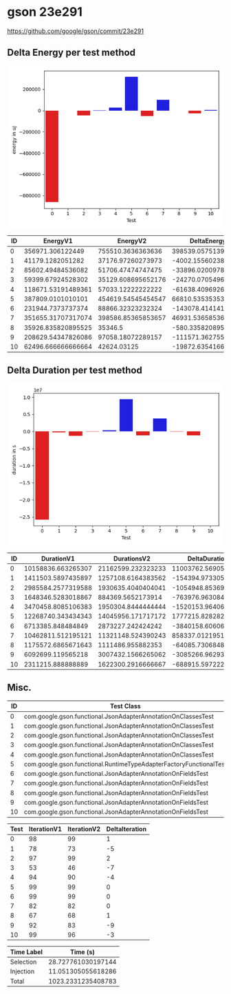 # gson 23e291


https://github.com/google/gson/commit/23e291



## Delta Energy per test method

![](./gson_delta_energy_0_v.png)


| ID | EnergyV1 | EnergyV2 | DeltaEnergy | σ |
| --- | --- | --- | --- | --- |
| 0 | 356971.306122449 | 755510.3636363636 | 398539.05751391465 | 645954.9666231939 | 844755.1780054976 |
| 1 | 41179.1282051282 | 37176.97260273973 | -4002.155602388477 | 21202.96449360081 | 10189.428605879619 |
| 2 | 85602.49484536082 | 51706.47474747475 | -33896.020097886074 | 81559.86095129335 | 20731.716331928335 |
| 3 | 59399.67924528302 | 35129.608695652176 | -24270.070549630844 | 177411.5380634224 | 3970.269903640113 |
| 4 | 118671.53191489361 | 57033.12222222222 | -61638.40969267139 | 388323.0011145498 | 174414.899467195 |
| 5 | 387809.0101010101 | 454619.54545454547 | 66810.53535353538 | 242161.4708490758 | 293765.43636206654 |
| 6 | 231944.7373737374 | 88866.32323232324 | -143078.41414141416 | 558474.4609816995 | 275419.64722431876 |
| 7 | 351655.31707317074 | 398586.85365853657 | 46931.53658536583 | 676083.186958562 | 740901.6195750486 |
| 8 | 35926.835820895525 | 35346.5 | -580.3358208955251 | 8605.434767645933 | 5557.781843029275 |
| 9 | 208629.54347826086 | 97058.18072289157 | -111571.3627553693 | 497805.9712554205 | 297425.6400661762 |
| 10 | 62496.666666666664 | 42624.03125 | -19872.635416666664 | 161178.1946924058 | 15369.979139850519 |

## Delta Duration per test method

![](./gson_delta_duration_0_v.png)


| ID | DurationV1 | DurationsV2 | DeltaDuration |
| --- | --- | --- | --- |
| 0 | 10158836.663265307 | 21162599.232323233 | 11003762.569057927 |
| 1 | 1411503.5897435897 | 1257108.6164383562 | -154394.97330523352 |
| 2 | 2985584.2577319588 | 1930635.4040404041 | -1054948.8536915546 |
| 3 | 1648346.5283018867 | 884369.5652173914 | -763976.9630844954 |
| 4 | 3470458.8085106383 | 1950304.8444444444 | -1520153.964066194 |
| 5 | 12268740.343434343 | 14045956.171717172 | 1777215.8282828294 |
| 6 | 6713385.848484849 | 2873227.242424242 | -3840158.6060606064 |
| 7 | 10462811.512195121 | 11321148.524390243 | 858337.0121951215 |
| 8 | 1175572.6865671643 | 1111486.955882353 | -64085.73068481125 |
| 9 | 6092699.119565218 | 3007432.1566265062 | -3085266.9629387115 |
| 10 | 2311215.888888889 | 1622300.2916666667 | -688915.5972222222 |

## Misc.

| ID | Test Class | Test Method |
| --- | --- | --- |
| 0 | com.google.gson.functional.JsonAdapterAnnotationOnClassesTest | testJsonAdapterInvoked |
| 1 | com.google.gson.functional.JsonAdapterAnnotationOnClassesTest | testRegisteredDeserializerOverridesJsonAdapter |
| 2 | com.google.gson.functional.JsonAdapterAnnotationOnClassesTest | testRegisteredSerializerOverridesJsonAdapter |
| 3 | com.google.gson.functional.JsonAdapterAnnotationOnClassesTest | testIncorrectTypeAdapterFails |
| 4 | com.google.gson.functional.JsonAdapterAnnotationOnClassesTest | testJsonAdapterFactoryInvoked |
| 5 | com.google.gson.functional.RuntimeTypeAdapterFactoryFunctionalTest | testSubclassesAutomaticallySerialzed |
| 6 | com.google.gson.functional.JsonAdapterAnnotationOnFieldsTest | testClassAnnotationAdapterFactoryTakesPrecedenceOverDefault |
| 7 | com.google.gson.functional.JsonAdapterAnnotationOnFieldsTest | testClassAnnotationAdapterTakesPrecedenceOverDefault |
| 8 | com.google.gson.functional.JsonAdapterAnnotationOnFieldsTest | testFieldAnnotationTakesPrecedenceOverClassAnnotation |
| 9 | com.google.gson.functional.JsonAdapterAnnotationOnFieldsTest | testJsonAdapterInvokedOnlyForAnnotatedFields |
| 10 | com.google.gson.functional.JsonAdapterAnnotationOnFieldsTest | testFieldAnnotationTakesPrecedenceOverRegisteredTypeAdapter |




| Test | IterationV1 | IterationV2 | DeltaIteration |
| --- | --- | --- | --- |
| 0 | 98 | 99 | 1 |
| 1 | 78 | 73 | -5 |
| 2 | 97 | 99 | 2 |
| 3 | 53 | 46 | -7 |
| 4 | 94 | 90 | -4 |
| 5 | 99 | 99 | 0 |
| 6 | 99 | 99 | 0 |
| 7 | 82 | 82 | 0 |
| 8 | 67 | 68 | 1 |
| 9 | 92 | 83 | -9 |
| 10 | 99 | 96 | -3 |



| Time Label | Time (s) |
| --- | --- |
| Selection | 28.727761030197144 |
| Injection | 11.051305055618286 |
| Total | 1023.2331235408783 |


